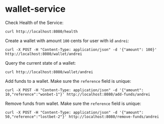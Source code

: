 # wallet-service

Check Health of the Service:

```shell
curl http://localhost:8080/health
```

Create a wallet with amount `100` cents for user with id `andrei`:

```shell
curl -X POST -H "Content-Type: application/json" -d '{"amount": 100}' http://localhost:8080/wallet/andrei
```

Query the current state of a wallet:

```shell
curl http://localhost:8080/wallet/andrei
```

Add funds to a wallet. Make sure the `reference` field is unique:

```shell
curl -X POST -H "Content-Type: application/json" -d '{"amount": 10,"reference":"wonbet-1"}' http://localhost:8080/add-funds/andrei
```

Remove funds from wallet. Make sure the `reference` field is unique:

```shell
curl -X POST -H "Content-Type: application/json" -d '{"amount": 50,"reference":"lostbet-2"}' http://localhost:8080/remove-funds/andrei
```